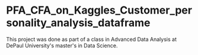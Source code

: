 # PFA_CFA_on_Kaggles_Customer_personality_analysis_dataframe

This project was done as part of a class in Advanced Data Analysis at DePaul University's master's in Data Science.
